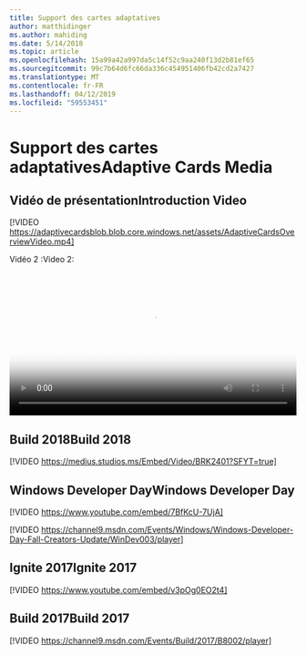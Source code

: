 ```yaml
---
title: Support des cartes adaptatives
author: matthidinger
ms.author: mahiding
ms.date: 5/14/2018
ms.topic: article
ms.openlocfilehash: 15a99a42a997da5c14f52c9aa240f13d2b81ef65
ms.sourcegitcommit: 99c7b64d6fc66da336c454951406fb42cd2a7427
ms.translationtype: MT
ms.contentlocale: fr-FR
ms.lasthandoff: 04/12/2019
ms.locfileid: "59553451"
---
```

# <a name="adaptive-cards-media"></a><span data-ttu-id="365ab-102">Support des cartes adaptatives</span><span class="sxs-lookup"><span data-stu-id="365ab-102">Adaptive Cards Media</span></span>

## <a name="introduction-video"></a><span data-ttu-id="365ab-103">Vidéo de présentation</span><span class="sxs-lookup"><span data-stu-id="365ab-103">Introduction Video</span></span>

[!VIDEO https://adaptivecardsblob.blob.core.windows.net/assets/AdaptiveCardsOverviewVideo.mp4]

<span data-ttu-id="365ab-104">Vidéo 2 :</span><span class="sxs-lookup"><span data-stu-id="365ab-104">Video 2:</span></span>

<video controls width="100%" poster="../content/videoposter.png">
    <source src="https://adaptivecardsblob.blob.core.windows.net/assets/AdaptiveCardsOverviewVideo.mp4" type="video/mp4">
</video>

## <a name="build-2018"></a><span data-ttu-id="365ab-105">Build 2018</span><span class="sxs-lookup"><span data-stu-id="365ab-105">Build 2018</span></span>

[!VIDEO https://medius.studios.ms/Embed/Video/BRK2401?SFYT=true]

## <a name="windows-developer-day"></a><span data-ttu-id="365ab-106">Windows Developer Day</span><span class="sxs-lookup"><span data-stu-id="365ab-106">Windows Developer Day</span></span>

[!VIDEO https://www.youtube.com/embed/7BfKcU-7UjA]

[!VIDEO https://channel9.msdn.com/Events/Windows/Windows-Developer-Day-Fall-Creators-Update/WinDev003/player]

## <a name="ignite-2017"></a><span data-ttu-id="365ab-107">Ignite 2017</span><span class="sxs-lookup"><span data-stu-id="365ab-107">Ignite 2017</span></span>

[!VIDEO https://www.youtube.com/embed/v3pOg0EO2t4]

## <a name="build-2017"></a><span data-ttu-id="365ab-108">Build 2017</span><span class="sxs-lookup"><span data-stu-id="365ab-108">Build 2017</span></span> 

[!VIDEO https://channel9.msdn.com/Events/Build/2017/B8002/player]

